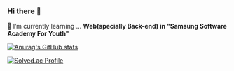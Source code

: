 ### Hi there 👋

<!--
**Guitarboyjason/Guitarboyjason** is a ✨ _special_ ✨ repository because its `README.md` (this file) appears on your GitHub profile.

Here are some ideas to get you started:

- 🔭 I’m currently working on ...
- 
- 👯 I’m looking to collaborate on ...
- 🤔 I’m looking for help with ...
- 💬 Ask me about ...
- 📫 How to reach me: ... 
- 😄 Pronouns: ...
- ⚡ Fun fact: ...
-->
🌱 I’m currently learning ... <strong>Web(specially Back-end) in "Samsung Software Academy For Youth"</strong>

[![Anurag's GitHub stats](https://github-readme-stats.vercel.app/api?username=GuitarboyJason)](https://github.com/anuraghazra/github-readme-stats)

[![Solved.ac Profile](http://mazassumnida.wtf/api/v2/generate_badge?boj=shinise2)](https://solved.ac/shinise2/)
